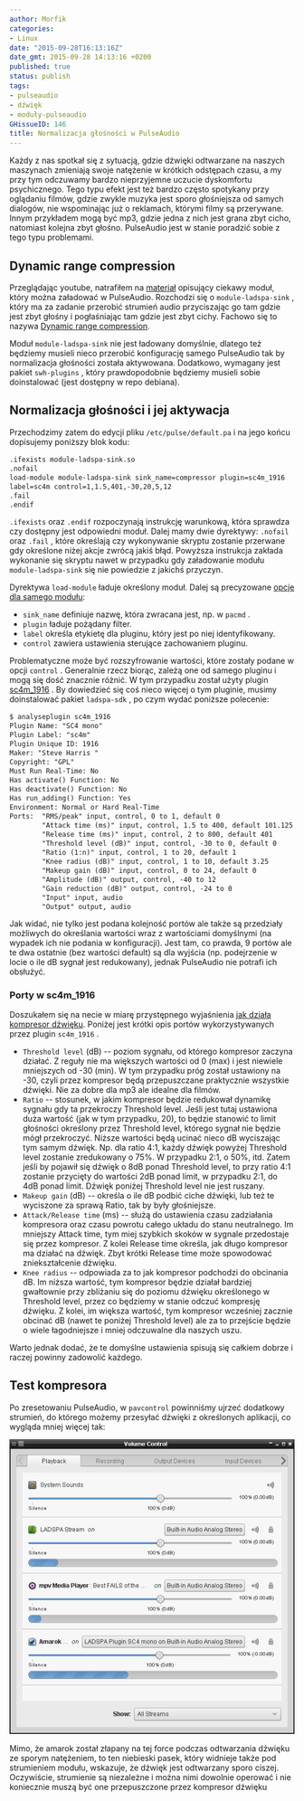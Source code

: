 ```yaml
---
author: Morfik
categories:
- Linux
date: "2015-09-28T16:13:16Z"
date_gmt: 2015-09-28 14:13:16 +0200
published: true
status: publish
tags:
- pulseaudio
- dźwięk
- moduły-pulseaudio
GHissueID: 146
title: Normalizacja głośności w PulseAudio
---
```


Każdy z nas spotkał się z sytuacją, gdzie dźwięki odtwarzane na naszych maszynach zmieniają swoje
natężenie w krótkich odstępach czasu, a my przy tym odczuwamy bardzo nieprzyjemne uczucie
dyskomfortu psychicznego. Tego typu efekt jest też bardzo często spotykany przy oglądaniu filmów,
gdzie zwykle muzyka jest sporo głośniejsza od samych dialogów, nie wspominając już o reklamach,
którymi filmy są przerywane. Innym przykładem mogą być mp3, gdzie jedna z nich jest grana zbyt
cicho, natomiast kolejna zbyt głośno. PulseAudio jest w stanie poradzić sobie z tego typu
problemami.

<!--more-->
## Dynamic range compression

Przeglądając youtube, natrafiłem na [materiał](https://www.youtube.com/watch?v=NXE-kSrhk_w)
opisujący ciekawy moduł, który można załadować w PulseAudio. Rozchodzi się o `module-ladspa-sink` ,
który ma za zadanie przerobić strumień audio przyciszając go tam gdzie jest zbyt głośny i
pogłaśniając tam gdzie jest zbyt cichy. Fachowo się to nazywa [Dynamic range
compression](https://en.wikipedia.org/wiki/Dynamic_range_compression).

Moduł `module-ladspa-sink` nie jest ładowany domyślnie, dlatego też będziemy musieli nieco przerobić
konfigurację samego PulseAudio tak by normalizacja głośności została aktywowana. Dodatkowo, wymagany
jest pakiet `swh-plugins` , który prawdopodobnie będziemy musieli sobie doinstalować (jest dostępny
w repo debiana).

## Normalizacja głośności i jej aktywacja

Przechodzimy zatem do edycji pliku `/etc/pulse/default.pa` i na jego końcu dopisujemy poniższy blok
kodu:

    .ifexists module-ladspa-sink.so
    .nofail
    load-module module-ladspa-sink sink_name=compressor plugin=sc4m_1916 label=sc4m control=1,1.5,401,-30,20,5,12
    .fail
    .endif

`.ifexists` oraz `.endif` rozpoczynają instrukcję warunkową, która sprawdza czy dostępny jest
odpowiedni moduł. Dalej mamy dwie dyrektywy: `.nofail` oraz `.fail` , które określają czy
wykonywanie skryptu zostanie przerwane gdy określone niżej akcje zwrócą jakiś błąd. Powyższa
instrukcja zakłada wykonanie się skryptu nawet w przypadku gdy załadowanie modułu
`module-ladspa-sink` się nie powiedzie z jakichś przyczyn.

Dyrektywa `load-module` ładuje określony moduł. Dalej są precyzowane [opcje dla samego
modułu](https://www.freedesktop.org/wiki/Software/PulseAudio/Documentation/User/Modules/):

  - `sink_name` definiuje nazwę, która zwracana jest, np. w `pacmd` .
  - `plugin` ładuje pożądany filter.
  - `label` określa etykietę dla pluginu, który jest po niej identyfikowany.
  - `control` zawiera ustawienia sterujące zachowaniem pluginu.

Problematyczne może być rozszyfrowanie wartości, które zostały podane w opcji `control` . Generalnie
rzecz biorąc, zależą one od samego pluginu i mogą się dość znacznie różnić. W tym przypadku został
użyty plugin [sc4m_1916](http://plugin.org.uk/ladspa-swh/docs/ladspa-swh.html#tth_sEc2.92) . By
dowiedzieć się coś nieco więcej o tym pluginie, musimy doinstalować pakiet `ladspa-sdk` , po czym
wydać poniższe polecenie:

    $ analyseplugin sc4m_1916
    Plugin Name: "SC4 mono"
    Plugin Label: "sc4m"
    Plugin Unique ID: 1916
    Maker: "Steve Harris "
    Copyright: "GPL"
    Must Run Real-Time: No
    Has activate() Function: No
    Has deactivate() Function: No
    Has run_adding() Function: Yes
    Environment: Normal or Hard Real-Time
    Ports:  "RMS/peak" input, control, 0 to 1, default 0
            "Attack time (ms)" input, control, 1.5 to 400, default 101.125
            "Release time (ms)" input, control, 2 to 800, default 401
            "Threshold level (dB)" input, control, -30 to 0, default 0
            "Ratio (1:n)" input, control, 1 to 20, default 1
            "Knee radius (dB)" input, control, 1 to 10, default 3.25
            "Makeup gain (dB)" input, control, 0 to 24, default 0
            "Amplitude (dB)" output, control, -40 to 12
            "Gain reduction (dB)" output, control, -24 to 0
            "Input" input, audio
            "Output" output, audio

Jak widać, nie tylko jest podana kolejność portów ale także są przedziały możliwych do określania
wartości wraz z wartościami domyślnymi (na wypadek ich nie podania w konfiguracji). Jest tam, co
prawda, 9 portów ale te dwa ostatnie (bez wartości default) są dla wyjścia (np. podejrzenie w locie
o ile dB sygnał jest redukowany), jednak PulseAudio nie potrafi ich obsłużyć.

### Porty w sc4m_1916

Doszukałem się na necie w miarę przystępnego wyjaśnienia [jak działa kompresor
dźwięku](http://www.studiomastering.net/mastering05.html). Poniżej jest krótki opis portów
wykorzystywanych przez plugin `sc4m_1916` .

  - `Threshold level` (dB) -- poziom sygnału, od którego kompresor zaczyna działać. Z reguły nie ma
    większych wartości od 0 (max) i jest niewiele mniejszych od -30 (min). W tym przypadku próg
    został ustawiony na -30, czyli przez kompresor będą przepuszczane praktycznie wszystkie dźwięki.
    Nie za dobre dla mp3 ale idealne dla filmów.
  - `Ratio` -- stosunek, w jakim kompresor będzie redukował dynamikę sygnału gdy ta przekroczy
    Threshold level. Jeśli jest tutaj ustawiona duża wartość (jak w tym przypadku, 20), to będzie
    stanowić to limit głośności określony przez Threshold level, którego sygnał nie będzie mógł
    przekroczyć. Niższe wartości będą ucinać nieco dB wyciszając tym samym dźwięk. Np. dla ratio
    4:1, każdy dźwięk powyżej Threshold level zostanie zredukowany o 75%. W przypadku 2:1, o 50%,
    itd. Zatem jeśli by pojawił się dźwięk o 8dB ponad Threshold level, to przy ratio 4:1 zostanie
    przycięty do wartości 2dB ponad limit, w przypadku 2:1, do 4dB ponad limit. Dźwięk poniżej
    Threshold level nie jest ruszany.
  - `Makeup gain` (dB) -- określa o ile dB podbić ciche dźwięki, lub też te wyciszone za sprawą
    Ratio, tak by były głośniejsze.
  - `Attack/Release time` (ms) -- służą do ustawienia czasu zadziałania kompresora oraz czasu
    powrotu całego układu do stanu neutralnego. Im mniejszy Attack time, tym miej szybkich skoków w
    sygnale przedostaje się przez kompresor. Z kolei Release time określa, jak długo kompresor ma
    działać na dźwięk. Zbyt krótki Release time może spowodować zniekształcenie dźwięku.
  - `Knee radius` -- odpowiada za to jak kompresor podchodzi do obcinania dB. Im niższa wartość, tym
    kompresor będzie działał bardziej gwałtownie przy zbliżaniu się do poziomu dźwięku określonego w
    Threshold level, przez co będziemy w stanie odczuć kompresję dźwięku. Z kolei, im większa
    wartość, tym kompresor wcześniej zacznie obcinać dB (nawet te poniżej Threshold level) ale za
    to przejście będzie o wiele łagodniejsze i mniej odczuwalne dla naszych uszu.

Warto jednak dodać, że te domyślne ustawienia spisują się całkiem dobrze i raczej powinny zadowolić
każdego.

## Test kompresora

Po zresetowaniu PulseAudio, w `pavcontrol` powinniśmy ujrzeć dodatkowy strumień, do którego możemy
przesyłać dźwięki z określonych aplikacji, co wygląda mniej więcej tak:

![](/img/2015/09/1.normalizacja-glosnosci-w-pulseaudio.png#big)

Mimo, że amarok został złapany na tej force podczas odtwarzania dźwięku ze sporym natężeniem, to ten
niebieski pasek, który widnieje także pod strumieniem modułu, wskazuje, że dźwięk jest odtwarzany
sporo ciszej. Oczywiście, strumienie są niezależne i można nimi dowolnie operować i nie koniecznie
muszą być one przepuszczone przez kompresor dźwięku
